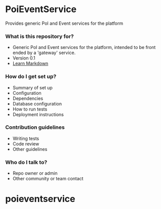 # PoiEventService #

Provides generic PoI and Event services for the platform

### What is this repository for? ###

* Generic PoI and Event services for the platform, intended to be front ended by a 'gateway' service.
* Version 0.1
* [Learn Markdown](https://bitbucket.org/tutorials/markdowndemo)

### How do I get set up? ###

* Summary of set up
* Configuration
* Dependencies
* Database configuration
* How to run tests
* Deployment instructions

### Contribution guidelines ###

* Writing tests
* Code review
* Other guidelines

### Who do I talk to? ###

* Repo owner or admin
* Other community or team contact
# poieventservice
